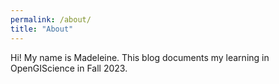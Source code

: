 ```yaml
---
permalink: /about/
title: "About"
---
```


Hi! My name is Madeleine. This blog documents my learning in OpenGIScience in Fall 2023. 
